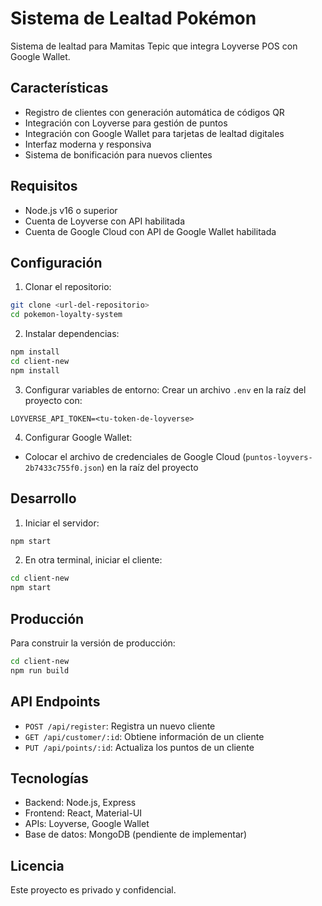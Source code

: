 # Sistema de Lealtad Pokémon

Sistema de lealtad para Mamitas Tepic que integra Loyverse POS con Google Wallet.

## Características

- Registro de clientes con generación automática de códigos QR
- Integración con Loyverse para gestión de puntos
- Integración con Google Wallet para tarjetas de lealtad digitales
- Interfaz moderna y responsiva
- Sistema de bonificación para nuevos clientes

## Requisitos

- Node.js v16 o superior
- Cuenta de Loyverse con API habilitada
- Cuenta de Google Cloud con API de Google Wallet habilitada

## Configuración

1. Clonar el repositorio:
```bash
git clone <url-del-repositorio>
cd pokemon-loyalty-system
```

2. Instalar dependencias:
```bash
npm install
cd client-new
npm install
```

3. Configurar variables de entorno:
Crear un archivo `.env` en la raíz del proyecto con:
```
LOYVERSE_API_TOKEN=<tu-token-de-loyverse>
```

4. Configurar Google Wallet:
- Colocar el archivo de credenciales de Google Cloud (`puntos-loyvers-2b7433c755f0.json`) en la raíz del proyecto

## Desarrollo

1. Iniciar el servidor:
```bash
npm start
```

2. En otra terminal, iniciar el cliente:
```bash
cd client-new
npm start
```

## Producción

Para construir la versión de producción:

```bash
cd client-new
npm run build
```

## API Endpoints

- `POST /api/register`: Registra un nuevo cliente
- `GET /api/customer/:id`: Obtiene información de un cliente
- `PUT /api/points/:id`: Actualiza los puntos de un cliente

## Tecnologías

- Backend: Node.js, Express
- Frontend: React, Material-UI
- APIs: Loyverse, Google Wallet
- Base de datos: MongoDB (pendiente de implementar)

## Licencia

Este proyecto es privado y confidencial.
